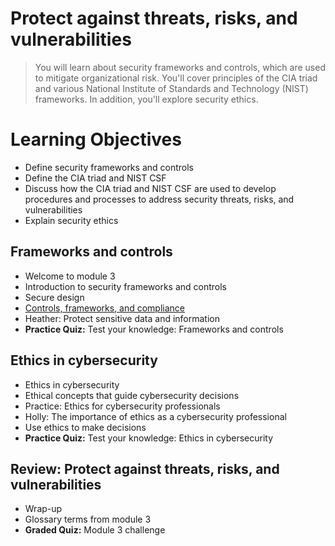 # Protect against threats, risks, and vulnerabilities
> You will learn about security frameworks and controls, which are used to mitigate organizational risk. You'll cover principles of the CIA triad and various National Institute of Standards and Technology (NIST) frameworks. In addition, you'll explore security ethics.
# Learning Objectives
- Define security frameworks and controls
- Define the CIA triad and NIST CSF
- Discuss how the CIA triad and NIST CSF are used to develop procedures and processes to address security threats, risks, and vulnerabilities
- Explain security ethics
## Frameworks and controls
- Welcome to module 3
- Introduction to security frameworks and controls
- Secure design
- [Controls, frameworks, and compliance](https://github.com/KailaniBailey/Google-Cybersecurity-Professional-Certificate/tree/main/Course%201%3A%20Foundations%20of%20cybersecurity/Week%203%3A%20Protect%20against%20threats%2C%20risks%2C%20and%20vulnerabilities/Controls%2C%20frameworks%2C%20and%20compliance)
- Heather: Protect sensitive data and information
- **Practice Quiz:** Test your knowledge: Frameworks and controls
## Ethics in cybersecurity
- Ethics in cybersecurity
- Ethical concepts that guide cybersecurity decisions
- Practice: Ethics for cybersecurity professionals
- Holly: The importance of ethics as a cybersecurity professional
- Use ethics to make decisions
- **Practice Quiz:** Test your knowledge: Ethics in cybersecurity
## Review: Protect against threats, risks, and vulnerabilities
- Wrap-up
- Glossary terms from module 3
- **Graded Quiz:** Module 3 challenge
